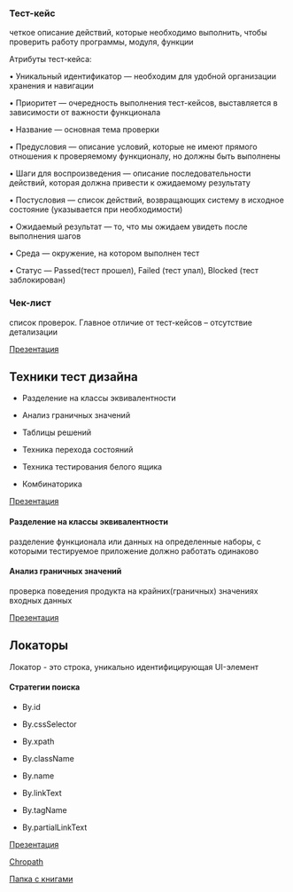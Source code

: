 ### Тест-кейс
четкое описание действий, которые необходимо выполнить, чтобы проверить работу программы, модуля, функции

Атрибуты тест-кейса:

• Уникальный идентификатор — необходим для удобной организации хранения и навигации

• Приоритет — очередность выполнения тест-кейсов, выставляется в зависимости от важности функционала

• Название — основная тема проверки

• Предусловия — описание условий, которые не имеют прямого отношения к проверяемому функционалу, но должны быть выполнены

• Шаги для воспроизведения — описание последовательности действий, которая должна привести к ожидаемому результату

• Постусловия — список действий, возвращающих систему в исходное состояние (указывается при необходимости)

• Ожидаемый результат — то, что мы ожидаем увидеть после выполнения шагов

• Среда — окружение, на котором выполнен тест

• Статус — Passed(тест прошел), Failed (тест упал), Blocked (тест заблокирован)

### Чек-лист
список проверок. Главное отличие от тест-кейсов – отсутствие детализации

[Презентация](https://docs.google.com/presentation/d/13YUn2uVaicaXqHd11xdY6vedCcIYptK-/edit?usp=drive_link&ouid=100462493827587974016&rtpof=true&sd=true)

## Техники тест дизайна
- Разделение на классы эквивалентности

- Анализ граничных значений

- Таблицы решений

- Техника перехода состояний

- Техника тестирования белого ящика

- Комбинаторика

[Презентация](https://docs.google.com/presentation/d/1nV0N7UcqEr6PVnhFQBh9qTJ2khhfiGKs/edit?usp=drive_link&ouid=100462493827587974016&rtpof=true&sd=true)

#### Разделение на классы эквивалентности
разделение функционала или данных на определенные наборы, с которыми тестируемое приложение должно работать одинаково

#### Анализ граничных значений
проверка поведения продукта на крайних(граничных) значениях входных данных

[Презентация](https://docs.google.com/presentation/d/1uVdcKJUaDrAZDnBAJzQsBDkojhb80AkQ/edit?usp=drive_link&ouid=100462493827587974016&rtpof=true&sd=true)

## Локаторы

Локатор - это строка, уникально идентифицирующая UI-элемент

#### Стратегии поиска

- By.id

- By.cssSelector

- By.xpath

- By.className

- By.name

- By.linkText

- By.tagName

- By.partialLinkText

[Презентация](https://docs.google.com/presentation/d/1JfIE4Hl3Z6eD8YusvJ12eRkFxyFOAcNn/edit?usp=sharing&ouid=100462493827587974016&rtpof=true&sd=true)

[Chropath](https://chrome.google.com/webstore/detail/chropath/ljngjbnaijcbncmcnjfhigebomdlkcjo)


[Папка с книгами](https://drive.google.com/drive/folders/1OFzHMbb_5M_6s7C9dKOEFT1k6SUonogN?usp=sharing)